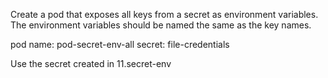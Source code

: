 Create a pod that exposes all keys from a secret as environment variables.  The environment variables should be named the same as the key names.

pod name: pod-secret-env-all
secret: file-credentials

Use the secret created in 11.secret-env
